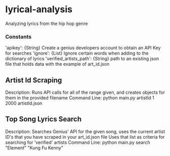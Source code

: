 # lyrical-analysis
Analyzing lyrics from the hip hop genre

### Constants
'apikey': {String} Create a genius developers account to obtain an API Key for searches
'ignore': {List<String>} Ignore certain words when adding to the dictionary of lyrics
'verified_artists_path': {String} path to an existing json file that holds data with the example of art_id.json

## Artist Id Scraping
Description: Runs API calls for all of the range given, and creates objects for them in the provided filename
Command Line: python main.py artistId 1 2000 artistId.json

## Top Song Lyrics Search
Description: Searches Genius' API for the given song, uses the current artist ID's that you have scraped in your art_id.json file
Uses that list as criteria for searching for 'verified' artists
Command Line: python main.py search "Element" "Kung Fu Kenny"
